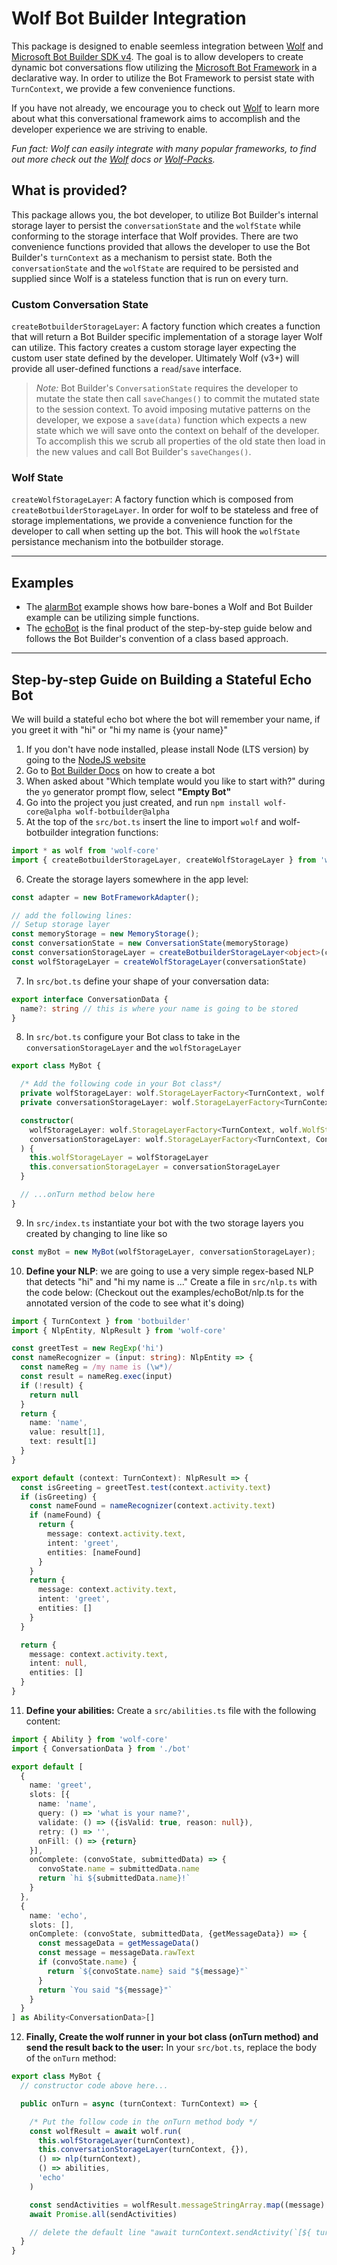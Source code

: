 # Wolf Bot Builder Integration

This package is designed to enable seemless integration between [Wolf] and [Microsoft Bot Builder SDK v4].
The goal is to allow developers to create dynamic bot conversations flow utilizing the [Microsoft Bot Framework] in a declarative way. In order to utilize the Bot Framework to persist state with `TurnContext`, we provide a few convenience functions.

If you have not already, we encourage you to check out [Wolf] to learn more about what this conversational framework aims to accomplish and the developer experience we are striving to enable.

_Fun fact: Wolf can easily integrate with many popular frameworks, to find out more check out the [Wolf] docs or [Wolf-Packs]._

## What is provided?
This package allows you, the bot developer, to utilize Bot Builder's internal storage layer to persist the `conversationState` and the `wolfState` while conforming to the storage interface that Wolf provides. There are two convenience functions provided that allows the developer to use the Bot Builder's `turnContext` as a mechanism to persist state. Both the `conversationState` and the `wolfState` are required to be persisted and supplied since Wolf is a stateless function that is run on every turn.

### Custom Conversation State
`createBotbuilderStorageLayer`: A factory function which creates a function that will return a Bot Builder specific implementation of a storage layer Wolf can utilize. This factory creates a custom storage layer expecting the custom user state defined by the developer. Ultimately Wolf (v3+) will provide all user-defined functions a `read`/`save` interface.

> *Note:* Bot Builder's `ConversationState` requires the developer to mutate the state then call `saveChanges()` to commit the mutated state to the session context. To avoid imposing mutative patterns on the developer, we expose a `save(data)` function which expects a new state which we will save onto the context on behalf of the developer. To accomplish this we scrub all properties of the old state then load in the new values and call Bot Builder's `saveChanges()`.

### Wolf State
`createWolfStorageLayer`: A factory function which is composed from `createBotbuilderStorageLayer`.  In order for wolf to be stateless and free of storage implementations, we provide a convenience function for the developer to call when setting up the bot.  This will hook the `wolfState` persistance mechanism into the botbuilder storage.

---------------------------------------
## Examples
* The [alarmBot] example shows how bare-bones a Wolf and Bot Builder example can be utilizing simple functions.
* The [echoBot] is the final product of the step-by-step guide below and follows the Bot Builder's convention of a class based approach.

---------------------------------------
## Step-by-step Guide on Building a Stateful Echo Bot
We will build a stateful echo bot where the bot will remember your name, if you greet it with "hi" or "hi my name is {your name}"

1. If you don't have node installed, please install Node (LTS version) by going to the [NodeJS website]
2. Go to [Bot Builder Docs] on how to create a bot
3. When asked about "Which template would you like to start with?" during the `yo` generator prompt flow, select **"Empty Bot"**
4. Go into the project you just created, and run `npm install wolf-core@alpha wolf-botbuilder@alpha`
5. At the top of the `src/bot.ts` insert the line to import `wolf` and wolf-botbuilder integration functions:
```ts
import * as wolf from 'wolf-core'
import { createBotbuilderStorageLayer, createWolfStorageLayer } from 'wolf-botbuilder'
```

6. Create the storage layers somewhere in the app level:
```ts
const adapter = new BotFrameworkAdapter();

// add the following lines:
// Setup storage layer
const memoryStorage = new MemoryStorage();
const conversationState = new ConversationState(memoryStorage)
const conversationStorageLayer = createBotbuilderStorageLayer<object>(conversationState)
const wolfStorageLayer = createWolfStorageLayer(conversationState)
```

7. In `src/bot.ts` define your shape of your conversation data:
```ts
export interface ConversationData {
  name?: string // this is where your name is going to be stored
}
```

8. In `src/bot.ts` configure your Bot class to take in the `conversationStorageLayer` and the `wolfStorageLayer`
```ts
export class MyBot {

  /* Add the following code in your Bot class*/
  private wolfStorageLayer: wolf.StorageLayerFactory<TurnContext, wolf.WolfState>
  private conversationStorageLayer: wolf.StorageLayerFactory<TurnContext, ConversationData>

  constructor(
    wolfStorageLayer: wolf.StorageLayerFactory<TurnContext, wolf.WolfState>,
    conversationStorageLayer: wolf.StorageLayerFactory<TurnContext, ConversationData>
  ) {
    this.wolfStorageLayer = wolfStorageLayer
    this.conversationStorageLayer = conversationStorageLayer
  }

  // ...onTurn method below here
}
```

9. In `src/index.ts` instantiate your bot with the two storage layers you created by changing to line like so
```ts
const myBot = new MyBot(wolfStorageLayer, conversationStorageLayer);
```

10. **Define your NLP**: we are going to use a very simple regex-based NLP that detects "hi" and "hi my name is ..."  Create a file in `src/nlp.ts` with the code below: (Checkout out the examples/echoBot/nlp.ts for the annotated version of the code to see what it's doing)
```ts
import { TurnContext } from 'botbuilder'
import { NlpEntity, NlpResult } from 'wolf-core'

const greetTest = new RegExp('hi')
const nameRecognizer = (input: string): NlpEntity => {
  const nameReg = /my name is (\w*)/
  const result = nameReg.exec(input)
  if (!result) {
    return null
  }
  return {
    name: 'name',
    value: result[1],
    text: result[1]
  }
}

export default (context: TurnContext): NlpResult => {
  const isGreeting = greetTest.test(context.activity.text)
  if (isGreeting) {
    const nameFound = nameRecognizer(context.activity.text)
    if (nameFound) {
      return {
        message: context.activity.text,
        intent: 'greet',
        entities: [nameFound]
      }
    }
    return {
      message: context.activity.text,
      intent: 'greet',
      entities: []
    }
  }

  return {
    message: context.activity.text,
    intent: null,
    entities: []
  }
}
```
11. **Define your abilities:** Create a `src/abilities.ts` file with the following content:
```ts
import { Ability } from 'wolf-core'
import { ConversationData } from './bot'

export default [
  {
    name: 'greet',
    slots: [{
      name: 'name',
      query: () => 'what is your name?',
      validate: () => ({isValid: true, reason: null}),
      retry: () => '',
      onFill: () => {return}
    }],
    onComplete: (convoState, submittedData) => {
      convoState.name = submittedData.name
      return `hi ${submittedData.name}!`
    }
  },
  {
    name: 'echo',
    slots: [],
    onComplete: (convoState, submittedData, {getMessageData}) => {
      const messageData = getMessageData()
      const message = messageData.rawText
      if (convoState.name) {
        return `${convoState.name} said "${message}"`
      }
      return `You said "${message}"`
    }
  }
] as Ability<ConversationData>[]
```
12. **Finally, Create the wolf runner in your bot class (onTurn method) and send the result back to the user:**  In your `src/bot.ts`, replace the body of the `onTurn` method:
```ts
export class MyBot {
  // constructor code above here...

  public onTurn = async (turnContext: TurnContext) => {

    /* Put the follow code in the onTurn method body */
    const wolfResult = await wolf.run(
      this.wolfStorageLayer(turnContext),
      this.conversationStorageLayer(turnContext, {}),
      () => nlp(turnContext),
      () => abilities,
      'echo'
    )

    const sendActivities = wolfResult.messageStringArray.map((message) => turnContext.sendActivity(message))
    await Promise.all(sendActivities)

    // delete the default line "await turnContext.sendActivity(`[${ turnContext.activity.type } event detected]`);"
  }
}

```

[alarmBot]: examples/alarmBot
[echoBot]: examples/echoBot
[Wolf]: https://github.com/wolf-packs/wolf-core
[Wolf-Packs]: https://github.com/wolf-packs
[Microsoft Bot Framework]: https://dev.botframework.com/
[Microsoft Bot Builder SDK v4]: https://github.com/microsoft/botbuilder-js
[Bot Builder Docs]: https://docs.microsoft.com/en-us/azure/bot-service/javascript/bot-builder-javascript-quickstart?view=azure-bot-service-4.0
[NodeJS website]: https://nodejs.org